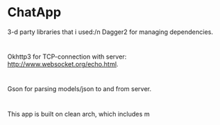 # ChatApp
3-d party libraries that i used:/n
Dagger2 for managing dependencies.
# 
Okhttp3 for TCP-connection with server: http://www.websocket.org/echo.html.
# 
Gson for parsing models/json to and from server.
#
This app is built on clean arch, which includes m
#
